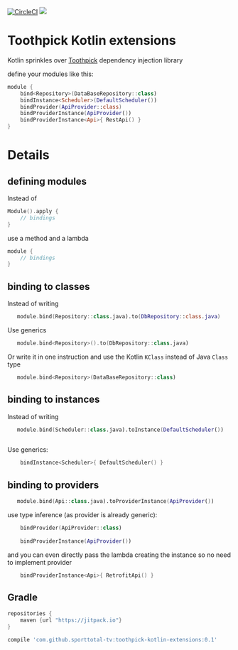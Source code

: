 [![CircleCI](https://circleci.com/gh/sporttotal-tv/toothpick-kotlin-extensions.svg?style=svg)](https://circleci.com/gh/sporttotal-tv/toothpick-kotlin-extensions)
[![](https://jitpack.io/v/sporttotal-tv/toothpick-kotlin-extensions.svg)](https://jitpack.io/#sporttotal-tv/toothpick-kotlin-extensions)


# Toothpick Kotlin extensions
Kotlin sprinkles over [Toothpick](https://github.com/stephanenicolas/toothpick) dependency injection library 

define your modules like this:

```kotlin
module {
    bind<Repository>(DataBaseRepository::class)
    bindInstance<Scheduler>(DefaultScheduler())
    bindProvider(ApiProvider::class)
    bindProviderInstance(ApiProvider())
    bindProviderInstance<Api>{ RestApi() }
}
```

# Details
## defining modules
Instead of 
```kotlin
Module().apply {
    // bindings
}
```
use a method and a lambda
```kotlin
module {
    // bindings
}
```

## binding to classes

Instead of writing

```kotlin
   module.bind(Repository::class.java).to(DbRepository::class.java)       
```

Use generics 

```kotlin
   module.bind<Repository>().to(DbRepository::class.java)  
```


Or write it in one instruction and use the Kotlin `KClass` instead of Java `Class` type
 
```kotlin
   module.bind<Repository>(DataBaseRepository::class)
```


## binding to instances

Instead of writing

```kotlin    
   module.bind(Scheduler::class.java).toInstance(DefaultScheduler())
   
```

Use generics:

```kotlin  
    bindInstance<Scheduler>{ DefaultScheduler() }   
```


## binding to providers

```kotlin
   module.bind(Api::class.java).toProviderInstance(ApiProvider())
```

use type inference (as provider is already generic):

```kotlin
    bindProvider(ApiProvider::class)
    
    bindProviderInstance(ApiProvider())
```

and you can even directly pass the lambda creating the instance so no need to implement provider

```kotlin
    bindProviderInstance<Api>{ RetrofitApi() }
```


## Gradle

```groovy
repositories {
    maven {url "https://jitpack.io"}
}

compile 'com.github.sporttotal-tv:toothpick-kotlin-extensions:0.1'	

```


